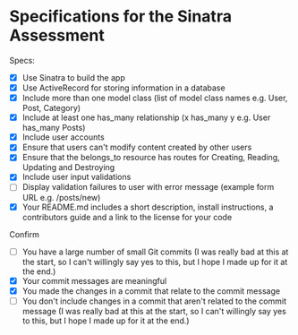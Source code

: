 # Specifications for the Sinatra Assessment

Specs:
- [x] Use Sinatra to build the app
- [x] Use ActiveRecord for storing information in a database
- [x] Include more than one model class (list of model class names e.g. User, Post, Category)
- [x] Include at least one has_many relationship (x has_many y e.g. User has_many Posts)
- [x] Include user accounts
- [x] Ensure that users can't modify content created by other users
- [x] Ensure that the belongs_to resource has routes for Creating, Reading, Updating and Destroying
- [x] Include user input validations
- [ ] Display validation failures to user with error message (example form URL e.g. /posts/new)
- [x] Your README.md includes a short description, install instructions, a contributors guide and a link to the license for your code

Confirm
- [ ] You have a large number of small Git commits
(I was really bad at this at the start, so I can't willingly say yes to this, but I hope I made up for it at the end.)
- [x] Your commit messages are meaningful
- [x] You made the changes in a commit that relate to the commit message
- [ ] You don't include changes in a commit that aren't related to the commit message
(I was really bad at this at the start, so I can't willingly say yes to this, but I hope I made up for it at the end.)
